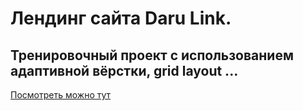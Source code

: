 # Лендинг сайта Daru Link. 
## Тренировочный проект с использованием адаптивной вёрстки, grid layout ...

[Посмотреть можно тут](https://egoryan8.github.io/daru/)
